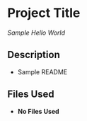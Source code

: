 # Project Title
*Sample Hello World*
## Description
- Sample README
## Files Used
- **No Files Used**
